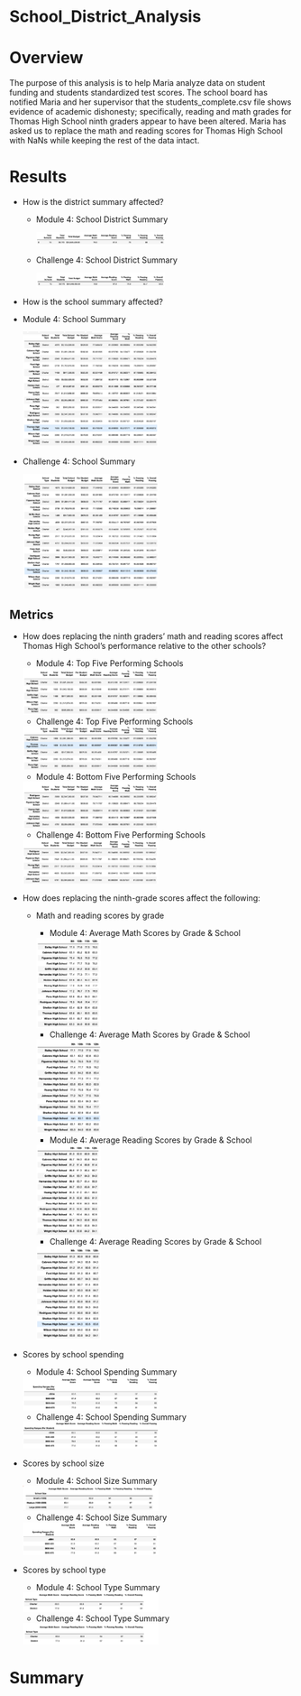 # School_District_Analysis
# Overview
The purpose of this analysis is to help Maria analyze data on student funding and students standardized test scores.
The school board has notified Maria and her supervisor that the students_complete.csv file shows evidence of academic dishonesty; specifically, reading and math grades for Thomas High School ninth graders appear to have been altered. Maria has asked us to replace the math and reading scores for Thomas High School with NaNs while keeping the rest of the data intact.

# Results
- How is the district summary affected?
  - Module 4: School District Summary
    
    <img src="/Resources/m4_img1.png" width="50%" height="50%">
    
  - Challenge 4: School District Summary
  
    <img src="/Resources/c4_img1.png" width="50%" height="50%">

- How is the school summary affected?
 - Module 4: School Summary
 
    <img src="/Resources/m4_img2.png" width="50%" height="50%">
    
 - Challenge 4: School Summary
    
    <img src="/Resources/c4_img2.png" width="50%" height="50%">

## Metrics
- How does replacing the ninth graders’ math and reading scores affect Thomas High School’s performance relative to the other schools?

  - Module 4: Top Five Performing Schools
  <img src="/Resources/m4_img3.png" width="50%" height="50%">
  
  - Challenge 4: Top Five Performing Schools
  <img src="/Resources/c4_img3.png" width="50%" height="50%">

  - Module 4: Bottom Five Performing Schools
  <img src="/Resources/m4_img4.png" width="50%" height="50%">
  
  - Challenge 4: Bottom Five Performing Schools
  <img src="/Resources/c4_img4.png" width="50%" height="50%">

- How does replacing the ninth-grade scores affect the following:
  - Math and reading scores by grade
    - Module 4: Average Math Scores by Grade & School
    <img src="/Resources/m4_img5.png" width="25%" height="25%">
    
    - Challenge 4: Average Math Scores by Grade & School
    <img src="/Resources/c4_img5.png" width="25%" height="25%">
    
    - Module 4: Average Reading Scores by Grade & School
    <img src="/Resources/m4_img6.png" width="25%" height="25%">
    
    - Challenge 4: Average Reading Scores by Grade & School
    <img src="/Resources/c4_img6.png" width="25%" height="25%">

- Scores by school spending
  - Module 4: School Spending Summary
  <img src="/Resources/m4_img7.png" width="50%" height="50%">
  
  - Challenge 4: School Spending Summary
  <img src="/Resources/c4_img7.png" width="50%" height="50%">

- Scores by school size
  - Module 4: School Size Summary
  <img src="/Resources/m4_img8.png" width="50%" height="50%">
  
  - Challenge 4: School Size Summary
  <img src="/Resources/c4_img8.png" width="50%" height="50%">

- Scores by school type
  - Module 4: School Type Summary
  <img src="/Resources/m4_img9.png" width="50%" height="50%">
  
  - Challenge 4: School Type Summary
  <img src="/Resources/c4_img9.png" width="50%" height="50%">

# Summary
